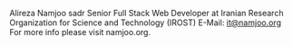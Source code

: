 Alireza Namjoo sadr
Senior Full Stack Web Developer at
Iranian Research Organization for Science and Technology (IROST)
E-Mail: it@namjoo.org
For more info please visit namjoo.org.
